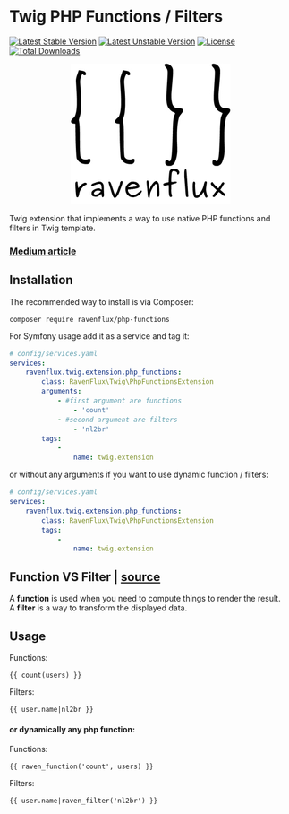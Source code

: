 # Twig PHP Functions / Filters

[![Latest Stable Version](https://poser.pugx.org/ravenflux/php-functions/v/stable)](https://packagist.org/packages/ravenflux/php-functions) 
[![Latest Unstable Version](https://poser.pugx.org/ravenflux/php-functions/v/unstable)](https://packagist.org/packages/ravenflux/php-functions) 
[![License](https://poser.pugx.org/ravenflux/php-functions/license)](https://packagist.org/packages/ravenflux/php-functions) 
[![Total Downloads](https://poser.pugx.org/ravenflux/php-functions/downloads)](https://packagist.org/packages/ravenflux/php-functions)

<p align="center">
  <img src="https://github.com/ravenflux/ravenflux/raw/master/ravenflux.jpg">
</p>

Twig extension that implements a way to use native PHP functions and filters in Twig template.

### [Medium article](https://medium.com/@k0d3r1s/use-php-functions-in-twig-templates-4caf6e8f5ba7)

Installation
------------
The recommended way to install is via Composer:
```shell
composer require ravenflux/php-functions
```
For Symfony usage add it as a service and tag it:
```yaml
# config/services.yaml
services:
    ravenflux.twig.extension.php_functions:
        class: RavenFlux\Twig\PhpFunctionsExtension
        arguments:
            - #first argument are functions
                - 'count'
            - #second argument are filters
                - 'nl2br'
        tags:
            -
                name: twig.extension
```
or without any arguments if you want to use dynamic function / filters:
```yaml
# config/services.yaml
services:
    ravenflux.twig.extension.php_functions:
        class: RavenFlux\Twig\PhpFunctionsExtension
        tags:
            -
                name: twig.extension
```

Function VS Filter | [source](https://stackoverflow.com/a/18867285/9743366)
------------
A **function** is used when you need to compute things to render the result.  
A **filter** is a way to transform the displayed data.  

Usage
------------

Functions:
```twig
{{ count(users) }}
```
Filters:
```twig
{{ user.name|nl2br }}
```
#### or dynamically any php function:
Functions:
```twig
{{ raven_function('count', users) }}
```
Filters:
```twig
{{ user.name|raven_filter('nl2br') }}
```
